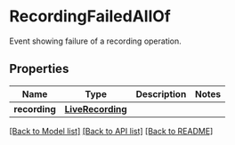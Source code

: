 # RecordingFailedAllOf

Event showing failure of a recording operation.
## Properties
Name | Type | Description | Notes
------------ | ------------- | ------------- | -------------
**recording** | [**LiveRecording**](LiveRecording.md) |  |

[[Back to Model list]](../README.md#documentation-for-models) [[Back to API list]](../README.md#documentation-for-api-endpoints) [[Back to README]](../README.md)
